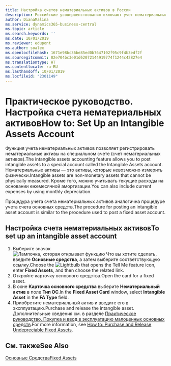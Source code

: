 ```yaml
---
title: Настройка счетов нематериальных активов в России
description: Российские усовершенствования включают учет нематериальных активов на выделенном счете.
author: DianaMalina
ms.service: dynamics365-business-central
ms.topic: article
ms.search.keywords: ''
ms.date: 10/01/2019
ms.reviewer: edupont
ms.author: soalex
ms.openlocfilehash: 1671e98bc36be85ed0b7647102f95c9f4b3edf2f
ms.sourcegitcommit: 02e704bc3e01d62072144919774f1244c42827e4
ms.translationtype: HT
ms.contentlocale: ru-RU
ms.lasthandoff: 10/01/2019
ms.locfileid: "2301149"
---
```

# <a name="how-to-set-up-an-intangible-assets-account"></a><span data-ttu-id="5e141-103">Практическое руководство. Настройка счета нематериальных активов</span><span class="sxs-lookup"><span data-stu-id="5e141-103">How to: Set Up an Intangible Assets Account</span></span>

<span data-ttu-id="5e141-104">Функция учета нематериальных активов позволяет регистрировать нематериальные активы на специальном счете (счет нематериальных активов).</span><span class="sxs-lookup"><span data-stu-id="5e141-104">The intangible assets accounting feature allows you to post intangible assets to a special account called the Intangible Assets account.</span></span> <span data-ttu-id="5e141-105">Нематериальные активы — это активы, которые невозможно измерить физически.</span><span class="sxs-lookup"><span data-stu-id="5e141-105">Intangible assets are non-monetary assets that cannot be physically measured.</span></span> <span data-ttu-id="5e141-106">Кроме того, можно учитывать текущие расходы на основании ежемесячной амортизации.</span><span class="sxs-lookup"><span data-stu-id="5e141-106">You can also include current expenses by using monthly depreciation.</span></span>  

<span data-ttu-id="5e141-107">Процедура учета счета нематериальных активов аналогична процедуре учета счета основных средств.</span><span class="sxs-lookup"><span data-stu-id="5e141-107">The procedure for posting an intangible asset account is similar to the procedure used to post a fixed asset account.</span></span>  

## <a name="to-set-up-an-intangible-asset-account"></a><span data-ttu-id="5e141-108">Настройка счета нематериальных активов</span><span class="sxs-lookup"><span data-stu-id="5e141-108">To set up an intangible asset account</span></span>

1. <span data-ttu-id="5e141-109">Выберите значок ![Лампочка, которая открывает функцию Что вы хотите сделать](../../media/ui-search/search_small.png "Что вы хотите сделать"), введите **Основные средства**, а затем выберите соответствующую ссылку.</span><span class="sxs-lookup"><span data-stu-id="5e141-109">Choose the ![Lightbulb that opens the Tell Me feature](../../media/ui-search/search_small.png "Tell me what you want to do") icon, enter **Fixed Assets**, and then choose the related link.</span></span>
2. <span data-ttu-id="5e141-110">Откройте карточку основного средства.</span><span class="sxs-lookup"><span data-stu-id="5e141-110">Open the card for a fixed asset.</span></span>
3. <span data-ttu-id="5e141-111">В окне **Карточка основного средства** выберите **Нематериальный актив** в поле **Тип ОС**.</span><span class="sxs-lookup"><span data-stu-id="5e141-111">In the **Fixed Asset Card** window, select **Intangible Asset** in the **FA Type** field.</span></span>
4. <span data-ttu-id="5e141-112">Приобретите нематериальный актив и введите его в эксплуатацию.</span><span class="sxs-lookup"><span data-stu-id="5e141-112">Purchase and release the intangible asset.</span></span> <span data-ttu-id="5e141-113">Дополнительные сведения см. в разделе [Практическое руководство. Покупка и ввод в эксплуатацию малоценных основных средств](Undepreciable-Fixed-Assets.md).</span><span class="sxs-lookup"><span data-stu-id="5e141-113">For more information, see [How to: Purchase and Release Undepreciable Fixed Assets](Undepreciable-Fixed-Assets.md).</span></span>

## <a name="see-also"></a><span data-ttu-id="5e141-114">См. также</span><span class="sxs-lookup"><span data-stu-id="5e141-114">See Also</span></span>

[<span data-ttu-id="5e141-115">Основные Средства</span><span class="sxs-lookup"><span data-stu-id="5e141-115">Fixed Assets</span></span>](../../fa-manage.md)  
